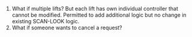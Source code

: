 1. What if multiple lifts? But each lift has own individual controller that cannot be modified. Permitted to add additional logic but no change in existing SCAN-LOOK logic.
2. What if someone wants to cancel a request?